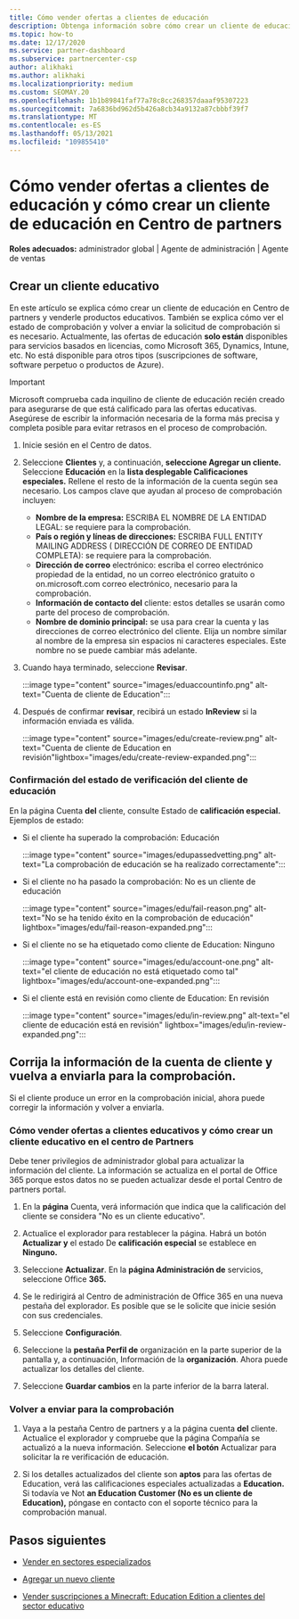 ```yaml
---
title: Cómo vender ofertas a clientes de educación
description: Obtenga información sobre cómo crear un cliente de educación y venderle ofertas en Centro de partners. Incluye la confirmación del estado de comprobación para el cliente de educación.
ms.topic: how-to
ms.date: 12/17/2020
ms.service: partner-dashboard
ms.subservice: partnercenter-csp
author: alikhaki
ms.author: alikhaki
ms.localizationpriority: medium
ms.custom: SEOMAY.20
ms.openlocfilehash: 1b1b89841faf77a78c8cc268357daaaf95307223
ms.sourcegitcommit: 7a6836bd962d5b426a8cb34a9132a87cbbbf39f7
ms.translationtype: MT
ms.contentlocale: es-ES
ms.lasthandoff: 05/13/2021
ms.locfileid: "109855410"
---
```

# <a name="how-to-sell-offers-to-education-customers-and-how-to-create-an-education-customer-in-partner-center"></a>Cómo vender ofertas a clientes de educación y cómo crear un cliente de educación en Centro de partners

**Roles adecuados:** administrador global | Agente de administración | Agente de ventas

## <a name="create-an-education-customer"></a>Crear un cliente educativo

En este artículo se explica cómo crear un cliente de educación en Centro de partners y venderle productos educativos. También se explica cómo ver el estado de comprobación y volver a enviar la solicitud de comprobación si es necesario. Actualmente, las ofertas de educación **solo están** disponibles para servicios basados en licencias, como Microsoft 365, Dynamics, Intune, etc. No está disponible para otros tipos (suscripciones de software, software perpetuo o productos de Azure).

> [!IMPORTANT]
> Microsoft comprueba cada inquilino de cliente de educación recién creado para asegurarse de que está calificado para las ofertas educativas.  Asegúrese de escribir la información necesaria de la forma más precisa y completa posible para evitar retrasos en el proceso de comprobación.

1. Inicie sesión en el Centro de datos.

2. Seleccione **Clientes** y, a continuación, **seleccione Agregar un cliente.** Seleccione **Educación** en la **lista desplegable Calificaciones especiales.**  Rellene el resto de la información de la cuenta según sea necesario.  Los campos clave que ayudan al proceso de comprobación incluyen:

   - **Nombre de la empresa:** ESCRIBA EL NOMBRE DE LA ENTIDAD LEGAL: se requiere para la comprobación.
   - **País o región y líneas de direcciones:** ESCRIBA FULL ENTITY MAILING ADDRESS ( DIRECCIÓN DE CORREO DE ENTIDAD COMPLETA): se requiere para la comprobación.
   - **Dirección de correo** electrónico: escriba el correo electrónico propiedad de la entidad, no un correo electrónico gratuito o on.microsoft.com correo electrónico, necesario para la comprobación.
   - **Información de contacto del** cliente: estos detalles se usarán como parte del proceso de comprobación.
   - **Nombre de dominio principal:** se usa para crear la cuenta y las direcciones de correo electrónico del cliente.  Elija un nombre similar al nombre de la empresa sin espacios ni caracteres especiales.  Este nombre no se puede cambiar más adelante.

3. Cuando haya terminado, seleccione **Revisar**.

   :::image type="content" source="images/eduaccountinfo.png" alt-text="Cuenta de cliente de Education":::

4. Después de confirmar **revisar**, recibirá un estado **InReview** si la información enviada es válida. 

    :::image type="content" source="images/edu/create-review.png" alt-text="Cuenta de cliente de Education en revisión"lightbox="images/edu/create-review-expanded.png":::

### <a name="confirm-your-education-customers-verification-status"></a>Confirmación del estado de verificación del cliente de educación

En la página Cuenta **del** cliente, consulte Estado de **calificación especial.**
Ejemplos de estado:

- Si el cliente ha superado la comprobación: Educación

   :::image type="content" source="images/edupassedvetting.png" alt-text="La comprobación de educación se ha realizado correctamente":::

- Si el cliente no ha pasado la comprobación: No es un cliente de educación

   :::image type="content" source="images/edu/fail-reason.png" alt-text="No se ha tenido éxito en la comprobación de educación" lightbox="images/edu/fail-reason-expanded.png":::

- Si el cliente no se ha etiquetado como cliente de Education: Ninguno

   :::image type="content" source="images/edu/account-one.png" alt-text="el cliente de educación no está etiquetado como tal" lightbox="images/edu/account-one-expanded.png":::

- Si el cliente está en revisión como cliente de Education: En revisión

    :::image type="content" source="images/edu/in-review.png" alt-text="el cliente de educación está en revisión" lightbox="images/edu/in-review-expanded.png":::

## <a name="correct-the-customer-account-info-and-resubmit-for-verification"></a>Corrija la información de la cuenta de cliente y vuelva a enviarla para la comprobación.

Si el cliente produce un error en la comprobación inicial, ahora puede corregir la información y volver a enviarla.

### <a name="correct-the-customer-account-information"></a>Cómo vender ofertas a clientes educativos y cómo crear un cliente educativo en el centro de Partners

Debe tener privilegios de administrador global para actualizar la información del cliente. La información se actualiza en el portal de Office 365 porque estos datos no se pueden actualizar desde el portal Centro de partners portal.

1. En la **página** Cuenta, verá información que indica que la calificación del cliente se considera "No es un cliente educativo".

2. Actualice el explorador para restablecer la página. Habrá un botón **Actualizar y** el estado De **calificación especial** se establece en **Ninguno.**

3. Seleccione **Actualizar**. En la **página Administración de** servicios, seleccione Office **365.**

4. Se le redirigirá al Centro de administración de Office 365 en una nueva pestaña del explorador. Es posible que se le solicite que inicie sesión con sus credenciales.

5. Seleccione **Configuración**.

6. Seleccione la **pestaña Perfil de** organización en la parte superior de la pantalla y, a continuación, Información de la **organización**. Ahora puede actualizar los detalles del cliente.

7. Seleccione **Guardar cambios** en la parte inferior de la barra lateral.  

### <a name="resubmit-for-verification"></a>Volver a enviar para la comprobación

1. Vaya a la pestaña Centro de partners y a la página cuenta **del** cliente. Actualice el explorador y compruebe que la página Compañía se actualizó a la nueva información. Seleccione **el botón** Actualizar para solicitar la re verificación de educación.

2. Si los detalles actualizados del cliente son **aptos** para las ofertas de Education, verá las calificaciones especiales actualizadas a **Education.** Si todavía ve Not **an Education Customer (No es un cliente de Education),** póngase en contacto con el soporte técnico para la comprobación manual.

## <a name="next-steps"></a>Pasos siguientes

- [Vender en sectores especializados](get-special-pricing-for-offers.md)

- [Agregar un nuevo cliente](add-a-new-customer.md)

- [Vender suscripciones a Minecraft: Education Edition a clientes del sector educativo](minecraft-subscriptions.md)
